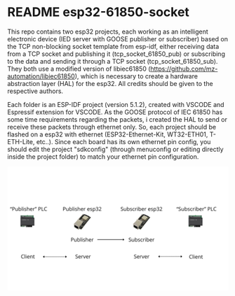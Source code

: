# README esp32-61850-socket

This repo contains two esp32 projects, each working as an intelligent electronic device (IED server with GOOSE publisher or subscriber) based on the TCP non-blocking socket template from esp-idf, either receiving data from a TCP socket and publishing it (tcp_socket_61850_pub) or subscribing to the data and sending it through a TCP socket (tcp_socket_61850_sub). They both use a modified version of libiec61850 (https://github.com/mz-automation/libiec61850), which is necessary to create a hardware abstraction layer (HAL) for the esp32. All credits should be given to the respective authors.

Each folder is an ESP-IDF project (version 5.1.2), created with VSCODE and Espressif extension for VSCODE. As the GOOSE protocol of IEC 61850 has some time requirements regarding the packets, i created the HAL to send or receive these packets through ethernet only. So, each project should be flashed on a esp32 with ethernet (ESP32-Ethernet-Kit, WT32-ETH01, T-ETH-Lite, etc..). Since each board has its own ethernet pin config, you should edit the project "sdkconfig" (through menuconfig or editing directly inside the project folder) to match your ethernet pin configuration.

![alt text](https://github.com/p-r-m-n/esp32-61850-socket/blob/main/images/application.jpg?raw=true)
